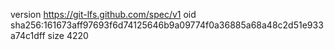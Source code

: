 version https://git-lfs.github.com/spec/v1
oid sha256:161673aff97693f6d74125646b9a09774f0a36885a68a48c2d51e933a74c1dff
size 4220
